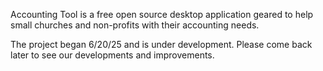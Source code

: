 Accounting Tool is a free open source desktop application geared to help small churches and non-profits with their accounting needs.

The project began 6/20/25 and is under development. Please come back later to see our developments and improvements.